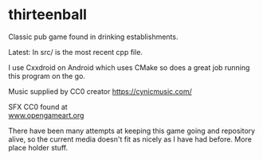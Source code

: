 # thirteenball
Classic pub game found in drinking establishments.

Latest:
In src/ is the most recent cpp file.

I use Cxxdroid on Android which uses CMake so does a great job running this program on the go.

Music supplied by CC0 creator https://cynicmusic.com/

SFX CC0 found at<br>
www.opengameart.org

There have been many attempts at keeping this game going and repository alive, so the current media doesn't fit as nicely as I have had before. More place holder stuff.
